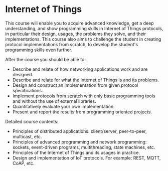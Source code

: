 # Internet of Things

This course will enable you to acquire advanced knowledge, get a deep understanding, and show programming skills in Internet of Things protocols, in particular their design, usages, the problems they solve, and their implementations. This course also aims to challenge the student in creating protocol implementations from scratch, to develop the student's programming skills even further.

After the course you should be able to:

- Describe and relate of how networking applications work and are designed.
- Describe and relate for what the Internet of Things is and its problems.
- Design and construct an implementation from given protocol specifications.
- Implement protocols from scratch with only basic programming tools and without the use of external libraries.
- Quantitatively evaluate your own implementation.
- Present and report the results from programming oriented projects.

Detailed course contents:

- Principles of distributed applications: client/server, peer-to-peer, multicast, etc.
- Principles of advanced programming and network programming: sockets, event-driven programs, multithreading, state machines, etc.
- Principles of the Internet of Things and its usages in practice.
- Design and implementation of IoT protocols. For example: REST, MQTT, CoAP, etc.
